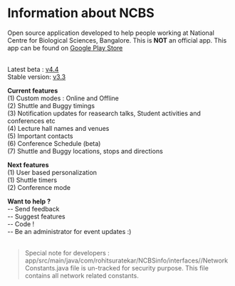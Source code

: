 # Information about NCBS

Open source application developed to help people working at National Centre for Biological Sciences, Bangalore. This is <b>NOT</b> an official app. This app can be found on <a href= "https://play.google.com/store/apps/details?id=com.rohitsuratekar.NCBSinfo">Google Play Store</a><br></br>

Latest beta : <a href = https://github.com/rohitsuratekar/NCBSinfo> v4.4 </a></br>
Stable version: <a href =https://github.com/NCBSinfo/NCBSinfo/tree/ba5a237072a818bb239de3da9ce09773a035997c> v3.3 </a></br>

<b>Current features</b> </br>
(1) Custom modes : Online and Offline </br>
(2) Shuttle and Buggy timings </br>
(3) Notification updates for reasearch talks, Student activities and conferences etc </br>
(4) Lecture hall names and venues </br>
(5) Important contacts </br>
(6) Conference Schedule (beta) </br>
(7) Shuttle and Buggy locations, stops and directions </br>

<b>Next features </b></br>
(1) User based personalization </br>
(1) Shuttle timers </br>
(2) Conference mode </br>

<b> Want to help ? </b></br>
-- Send feedback </br>
-- Suggest features</br>
-- Code !</br>
-- Be an administrator for event updates :) </br></br>

> Special note for developers :  app/src/main/java/com/rohitsuratekar/NCBSinfo/interfaces//NetworkConstants.java file is un-tracked for security purpose. This file contains all network related constants.
